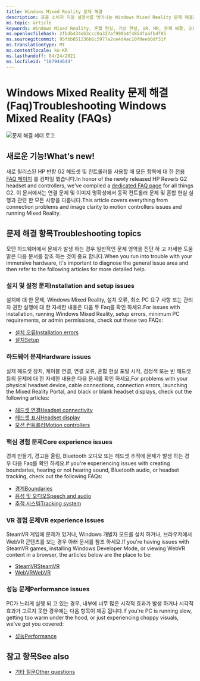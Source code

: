```yaml
---
title: Windows Mixed Reality 문제 해결
description: 표준 소비자 지원 설명서를 벗어나는 Windows Mixed Reality 문제 해결을 최신 상태로 유지 합니다.
ms.topic: article
keywords: Windows Mixed Reality, 혼합 현실, 가상 현실, VR, MR, 문제 해결, 오류, 도움말, 지원
ms.openlocfilehash: 2fbdb434eb3ccc0a327af990b4f4854faafbdf85
ms.sourcegitcommit: 95fbb851336b6c5977a2ce4d4ac10f0eeb0df31f
ms.translationtype: MT
ms.contentlocale: ko-KR
ms.lasthandoff: 04/24/2021
ms.locfileid: "107944644"
---
```

# <a name="troubleshooting-windows-mixed-reality-faqs"></a><span data-ttu-id="2a1e3-104">Windows Mixed Reality 문제 해결 (Faq)</span><span class="sxs-lookup"><span data-stu-id="2a1e3-104">Troubleshooting Windows Mixed Reality (FAQs)</span></span>

![문제 해결 헤더 로고](images/1050px-Mixedrealityportal.png)

## <a name="whats-new"></a><span data-ttu-id="2a1e3-106">새로운 기능!</span><span class="sxs-lookup"><span data-stu-id="2a1e3-106">What's new!</span></span>

<span data-ttu-id="2a1e3-107">새로 릴리스된 HP 반향 G2 헤드셋 및 컨트롤러를 사용할 때 모든 항목에 대 한 [전용 FAQ 페이지](reverbG2-faq.yml) 를 컴파일 했습니다.</span><span class="sxs-lookup"><span data-stu-id="2a1e3-107">In honor of the newly released HP Reverb G2 headset and controllers, we've compiled a [dedicated FAQ page](reverbG2-faq.yml) for all things G2.</span></span> <span data-ttu-id="2a1e3-108">이 문서에서는 연결 문제 및 이미지 명확성에서 동작 컨트롤러 문제 및 혼합 현실 실행과 관련 한 모든 사항을 다룹니다.</span><span class="sxs-lookup"><span data-stu-id="2a1e3-108">This article covers everything from connection problems and image clarity to motion controllers issues and running Mixed Reality.</span></span>

## <a name="troubleshooting-topics"></a><span data-ttu-id="2a1e3-109">문제 해결 항목</span><span class="sxs-lookup"><span data-stu-id="2a1e3-109">Troubleshooting topics</span></span>

<span data-ttu-id="2a1e3-110">모던 하드웨어에서 문제가 발생 하는 경우 일반적인 문제 영역을 진단 하 고 자세한 도움말은 다음 문서를 참조 하는 것이 중요 합니다.</span><span class="sxs-lookup"><span data-stu-id="2a1e3-110">When you run into trouble with your immersive hardware, it's important to diagnose the general issue area and then refer to the following articles for more detailed help.</span></span> 

### <a name="installation-and-setup-issues"></a><span data-ttu-id="2a1e3-111">설치 및 설정 문제</span><span class="sxs-lookup"><span data-stu-id="2a1e3-111">Installation and setup issues</span></span>

<span data-ttu-id="2a1e3-112">설치에 대 한 문제, Windows Mixed Reality, 설치 오류, 최소 PC 요구 사항 또는 관리자 권한 실행에 대 한 자세한 내용은 다음 두 Faq를 확인 하세요.</span><span class="sxs-lookup"><span data-stu-id="2a1e3-112">For issues with installation, running Windows Mixed Reality, setup errors, minimum PC requirements, or admin permissions, check out these two FAQs:</span></span>

- [<span data-ttu-id="2a1e3-113">설치 오류</span><span class="sxs-lookup"><span data-stu-id="2a1e3-113">Installation errors</span></span>](installation_errors.md)
- [<span data-ttu-id="2a1e3-114">설치</span><span class="sxs-lookup"><span data-stu-id="2a1e3-114">Setup</span></span>](wmr-setup-faq.yml)

### <a name="hardware-issues"></a><span data-ttu-id="2a1e3-115">하드웨어 문제</span><span class="sxs-lookup"><span data-stu-id="2a1e3-115">Hardware issues</span></span>

<span data-ttu-id="2a1e3-116">실제 헤드셋 장치, 케이블 연결, 연결 오류, 혼합 현실 포털 시작, 검정색 또는 빈 헤드셋 등의 문제에 대 한 자세한 내용은 다음 문서를 확인 하세요.</span><span class="sxs-lookup"><span data-stu-id="2a1e3-116">For problems with your physical headset device, cable connections, connection errors, launching the Mixed Reality Portal, and black or blank headset displays, check out the following articles:</span></span>

- [<span data-ttu-id="2a1e3-117">헤드셋 연결</span><span class="sxs-lookup"><span data-stu-id="2a1e3-117">Headset connectivity</span></span>](headset-connectivity.md)
- [<span data-ttu-id="2a1e3-118">헤드셋 표시</span><span class="sxs-lookup"><span data-stu-id="2a1e3-118">Headset display</span></span>](headset-display.md)
- [<span data-ttu-id="2a1e3-119">모션 컨트롤러</span><span class="sxs-lookup"><span data-stu-id="2a1e3-119">Motion controllers</span></span>](motion-controller-problems.md)

### <a name="core-experience-issues"></a><span data-ttu-id="2a1e3-120">핵심 경험 문제</span><span class="sxs-lookup"><span data-stu-id="2a1e3-120">Core experience issues</span></span>

<span data-ttu-id="2a1e3-121">경계 만들기, 경고음 울림, Bluetooth 오디오 또는 헤드셋 추적에 문제가 발생 하는 경우 다음 Faq를 확인 하세요.</span><span class="sxs-lookup"><span data-stu-id="2a1e3-121">If you're experiencing issues with creating boundaries, hearing or not hearing sound, Bluetooth audio, or headset tracking, check out the following FAQs:</span></span>

- [<span data-ttu-id="2a1e3-122">경계</span><span class="sxs-lookup"><span data-stu-id="2a1e3-122">Boundaries</span></span>](boundary-questions.md)
- [<span data-ttu-id="2a1e3-123">음성 및 오디오</span><span class="sxs-lookup"><span data-stu-id="2a1e3-123">Speech and audio</span></span>](speech-and-audio.md)
- [<span data-ttu-id="2a1e3-124">추적 시스템</span><span class="sxs-lookup"><span data-stu-id="2a1e3-124">Tracking system</span></span>](tracking.md)

### <a name="vr-experience-issues"></a><span data-ttu-id="2a1e3-125">VR 경험 문제</span><span class="sxs-lookup"><span data-stu-id="2a1e3-125">VR experience issues</span></span>

<span data-ttu-id="2a1e3-126">SteamVR 게임에 문제가 있거나, Windows 개발자 모드를 설치 하거나, 브라우저에서 WebVR 콘텐츠를 보는 경우 아래 문서를 참조 하세요.</span><span class="sxs-lookup"><span data-stu-id="2a1e3-126">If you're having issues with SteamVR games, installing Windows Developer Mode, or viewing WebVR content in a browser, the articles below are the place to be:</span></span>

- [<span data-ttu-id="2a1e3-127">SteamVR</span><span class="sxs-lookup"><span data-stu-id="2a1e3-127">SteamVR</span></span>](steamvr-questions.md)
- [<span data-ttu-id="2a1e3-128">WebVR</span><span class="sxs-lookup"><span data-stu-id="2a1e3-128">WebVR</span></span>](webvr-questions.md)

### <a name="performance-issues"></a><span data-ttu-id="2a1e3-129">성능 문제</span><span class="sxs-lookup"><span data-stu-id="2a1e3-129">Performance issues</span></span> 

<span data-ttu-id="2a1e3-130">PC가 느리게 실행 되 고 있는 경우, 내부에 너무 많은 시각적 효과가 발생 하거나 시각적 효과가 고르지 못한 경우에는 다음 항목이 제공 됩니다.</span><span class="sxs-lookup"><span data-stu-id="2a1e3-130">If you're PC is running slow, getting too warm under the hood, or just experiencing choppy visuals, we've got you covered:</span></span>

- [<span data-ttu-id="2a1e3-131">성능</span><span class="sxs-lookup"><span data-stu-id="2a1e3-131">Performance</span></span>](performance-questions.md)

## <a name="see-also"></a><span data-ttu-id="2a1e3-132">참고 항목</span><span class="sxs-lookup"><span data-stu-id="2a1e3-132">See also</span></span>
- [<span data-ttu-id="2a1e3-133">기타 질문</span><span class="sxs-lookup"><span data-stu-id="2a1e3-133">Other questions</span></span>](other-questions.md)
